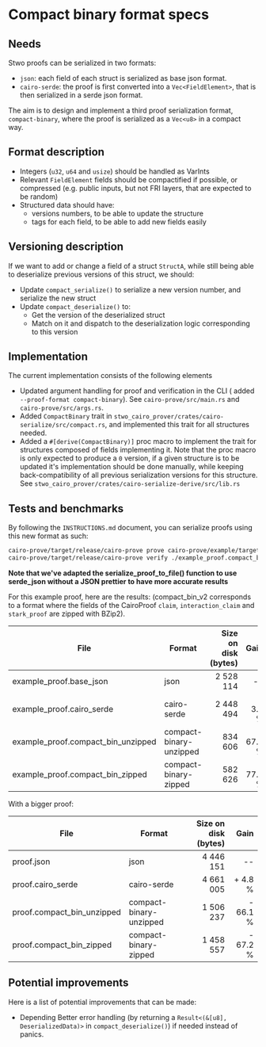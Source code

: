 # Compact binary format specs

## Needs

Stwo proofs can be serialized in two formats:

- `json`: each field of each struct is serialized as base json format.
- `cairo-serde`: the proof is first converted into a `Vec<FieldElement>`, that is then serialized in a serde json format.

The aim is to design and implement a third proof serialization format, `compact-binary`, where the proof is serialized as a `Vec<u8>` in a compact way.

## Format description

- Integers (`u32`, `u64` and `usize`) should be handled as VarInts
- Relevant `FieldElement` fields should be compactified if possible, or compressed (e.g. public inputs, but not FRI layers, that are expected to be random)
- Structured data should have:
  - versions numbers, to be able to update the structure
  - tags for each field, to be able to add new fields easily

## Versioning description

If we want to add or change a field of a struct `StructA`, while still being able to deserialize previous versions of this struct, we should:

- Update `compact_serialize()` to serialize a new version number, and serialize the new struct
- Update `compact_deserialize()` to:
  - Get the version of the deserialized struct
  - Match on it and dispatch to the deserialization logic corresponding to this version

## Implementation

The current implementation consists of the following elements

- Updated argument handling for proof and verification in the CLI ( added `--proof-format compact-binary`). See `cairo-prove/src/main.rs` and `cairo-prove/src/args.rs`.
- Added `CompactBinary` trait in `stwo_cairo_prover/crates/cairo-serialize/src/compact.rs`, and implemented this trait for all structures needed.
- Added a `#[derive(CompactBinary)]` proc macro to implement the trait for structures composed of fields implementing it. Note that the proc macro is only expected to produce a `0` version, if a given structure is to be updated it's implementation should be done manually, while keeping back-compatibility of all previous serialization versions for this structure. See `stwo_cairo_prover/crates/cairo-serialize-derive/src/lib.rs`

## Tests and benchmarks

By following the `INSTRUCTIONS.md` document, you can serialize proofs using this new format as such:

```bash
cairo-prove/target/release/cairo-prove prove cairo-prove/example/target/dev/example.executable.json ./example_proof.compact_bin --arguments 10000 --proof-format compact-binary
cairo-prove/target/release/cairo-prove verify ./example_proof.compact_bin --proof-format compact-binary
```

**Note that we've adapted the serialize_proof_to_file() function to use serde_json without a JSON prettier to have more accurate results** 

For this example proof, here are the results: (compact_bin_v2 corresponds to a format where the fields of the CairoProof `claim`, `interaction_claim` and `stark_proof` are zipped with BZip2).

| File                               | Format                   | Size on disk (bytes) | Gain     |
|------------------------------------|--------------------------|---------------------:|---------:|
| example_proof.base_json            | json                     |           2 528 114  |    --    |
| example_proof.cairo_serde          | cairo-serde              |           2 448 494  |  - 3.1 % | 
| example_proof.compact_bin_unzipped | compact-binary-unzipped  |             834 606  | - 67.0 % |
| example_proof.compact_bin_zipped   | compact-binary-zipped    |             582 626  | - 77.0 % |

With a bigger proof:

| File                               | Format                   | Size on disk (bytes) | Gain     |
|------------------------------------|--------------------------|---------------------:|---------:|
| proof.json                         | json                     |          4 446 151   |    --    |
| proof.cairo_serde                  | cairo-serde              |          4 661 005   |  + 4.8 % |
| proof.compact_bin_unzipped         | compact-binary-unzipped  |          1 506 237   | - 66.1 % |
| proof.compact_bin_zipped           | compact-binary-zipped    |          1 458 557   | - 67.2 % |

## Potential improvements

Here is a list of potential improvements that can be made:

- Depending Better error handling (by returning a `Result<(&[u8], DeserializedData)>` in `compact_deserialize()`) if needed instead of panics.
